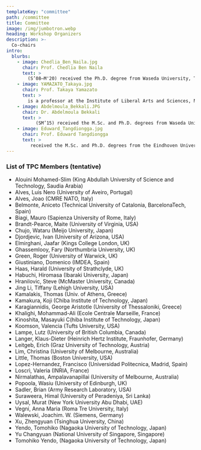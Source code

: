 ```yaml
---
templateKey: "committee"
path: /committee
title: Committee
image: /img/jumbotron.webp
heading: Workshop Organizers
description: >-
  Co-chairs
intro:
  blurbs:
    - image: Chedlia_Ben_Naila.jpg
      chair: Prof. Chedlia Ben Naila
      text: >
        (S’08–M'20) received the Ph.D. degree from Waseda University, Tokyo, Japan, in 2012. She is currently an Assistant Professor at Nagoya University, Nagoya, Japan. Previously, she was a Junior Lecturer at Iset'Com, Tunisia (2005–2008), and as an Adjunct Lecturer at Waseda University, Japan (2014–2019). She is a member of IEEE and OPTICA. She was the recipient of the 2011 Waseda University Ono Azusa Memorial Academic Award medal, the Best Paper Award of IIEEJ Journal (2012), the 26th Telecom System Technology award from the Japanese Telecommunication Advancement Foundation (TAF) of Japan (2011), and the IEEE ITU-T Kaleidoscope Best Paper award (2011). Her current research interests include optical wireless communications, free-space optics (FSO) systems, optical intelligent reflecting surfaces (IRS), and underwater communications.
    - image: YAMAZATO_Takaya.jpg
      chair: Prof. Takaya Yamazato
      text: >
        is a professor at the Institute of Liberal Arts and Sciences, Nagoya University, Japan. He received a Ph.D. from the Department of Electrical Engineering, Keio University, Yokohama, Japan 1993. From 1993 to 1998, he was an Assistant Professor at the Department of Information Electronics at Nagoya University, Japan. From 1997 to 1998, he was a visiting researcher at the Research Group for RF Communications, University of Kaiserslautern, Germany. In 1998, he gave a half-day tutorial entitled “Introduction to CDMA ALOHA” at Globecom held in Sydney, Australia. Since then, he has been serving as a TPC member of Globecom and ICC. In 2006, he received the IEEE Communication Society’s Best Tutorial Paper Award. He served as the co-chair of the Wireless Communication Symposia of ICC 2009 and was the co-chair of the Selected Areas in Communication Symposia of ICC 2011. From 2008 to 2010, he served as the chair of the Satellite and Space Communication Technical Committee. In 2011, he gave a half-day tutorial entitled “Visible Light Communication” at ICC 2011, held in Kyoto, Japan.
    - image: Abdelmoula_Bekkali.JPG
      chair: Dr. Abdelmoula Bekkali
      text: >
           (SM’15) received the M.Sc. and Ph.D. degrees from Waseda University, Tokyo, Japan, in 2007 and 2010, respectively. He is currently an R&D Manager with TOYO Electric Corporation, Japan, where he is leading the development of next-generation FSO systems for fixed and mobile platforms. Previously, he was a senior researcher with KDDI Research Inc. (2014–2019), an Adjunct Lecturer with Waseda University (2012–2019), a Research Scientist with Qatar Mobility Innovation Center (QMIC), Qatar (2011–2014), and a Researcher with NTT Labs, Tokyo, Japan (2010–2011). He holds ten granted Japanese patents in the field of optical and wireless communications. He was the recipient of the 2016 KDDI Excellent Research Award, the 2009 Waseda University Ono Azusa Memorial Gold Medal, the 26th Telecom System Technology Award from the Telecommunication Advancement Foundation (TAF) of Japan, and Best Paper Awards of IEICE Transactions (2009 and 2015), IIEEJ Journal (2012), and IEEE WCNC Conference (2014). His research interests include free-space optical communication, optical wireless communication, fiber-wireless systems, B5G/6G optical access networks, and radio-over-fiber (RoF). He was the Optical Networks and Systems Symposium co-chair of the IEEE GLOBECOM 2020.
    - image: Eduward_Tangdiongga.jpg
      chair: Prof. Eduward Tangdiongga
      text: >
         received the M.Sc. and Ph.D. degrees from the Eindhoven University of Technology (TU/e), The Netherlands, in 1994 and 2001, respectively. In 1994, he joined COBRA Research Institute, currently named Eindhoven Hendrik Casimir Institute, working on ultrafast optical signal processing using optical fibres with high nonlinearity properties and quantum-well and quantum-dots semiconductor optical amplifiers. From 2001, he participated in various European Union and national research programs targeting optical signal processing for short and medium haul optical links employing photonic integrated circuits. He is currently an associate professor in TU/e working on advanced optical access and local area networks within Electro-Optical Communication System group. His research interests include passive optical networks, radio over (single mode, multimode, and plastic) fiber combined with smart antenna systems, and free-space optics/optical wireless communication.
---
```


### List of TPC Members (tentative)

- Alouini Mohamed-Slim	(King Abdullah University of Science and Technology, Saudia Arabia)
- Alves, Luis Nero	(University of Aveiro, Portugal)
- Alves, Joao	(CMRE NATO, Italy)
- Belmonte, Aniceto	(Technical University of Catalonia, BarcelonaTech, Spain)
- Biagi, Mauro	(Sapienza University of Rome, Italy)
- Brandt-Pearce, Maite	(University of Virginia, USA)
- Chujo, Wataru	(Meijo University, Japan)
- Djordjevic, Ivan	(University of Arizona, USA)
- Elmirghani, Jaafar (Kings College London, UK)
- Ghassemlooy, Fary	(Northumbria University, UK)
- Green, Roger	(University of Warwick, UK)
- Giustiniano, Domenico	(IMDEA, Spain)
- Haas, Harald	(University of Strathclyde, UK)
- Habuchi, Hiromasa	(Ibaraki University, Japan)
- Hranilovic, Steve	(McMaster University, Canada)
- Jing Li, Tiffany	(Lehigh University, USA)
- Kamalakis, Thomas	(Univ. of Athens, Greece)
- Kamakura, Koji	(Chiba Institute of Technology, Japan)
- Karagiannidis, George	Aristotle (University of Thessaloniki, Greece)
- Khalighi, Mohammad-Ali	(Ecole Centrale Marseille, France)
- Kinoshita, Masayuki	C(hiba Institute of Technology, Japan)
- Koomson, Valencia 	(Tufts University, USA)
- Lampe, Lutz	(University of British Columbia, Canada)
- Langer, Klaus-Dieter	(Heinrich Hertz Institute, Fraunhofer, Germany)
- Leitgeb, Erich	(Graz University of Technology, Austria)
- Lim, Christina	(University of Melbourne, Australia)
- Little, Thomas	(Boston University, USA)
- Lopez-Hernandez, Francisco	(Universidad Politecnica, Madrid, Spain)
- Loscrì, Valeria	(INRIA, France)
- Nirmalathas, Ampalavanapillai	(University of Melbourne, Australia)
- Popoola, Wasiu	(University of Edinburgh, UK)
- Sadler, Brian	(Army Research Laboratory, USA)
- Suraweera, Himal	(University of Peradeniya, Sri Lanka)
- Uysal, Murat	(New York University Abu Dhabi, UAE)
- Vegni, Anna Maria	(Roma Tre University, Italy)
- Walewski, Joachim. W.	(Siemens, Germany)
- Xu, Zhengyuan	(Tsinghua University, China)
- Yendo, Tomohiko	(Nagaoka University of Technology, Japan)
- Yu Changyuan	(National University of Singapore, Singapore)
- Tomohiko Yendo, (Nagaoka University of Technology, Japan)
